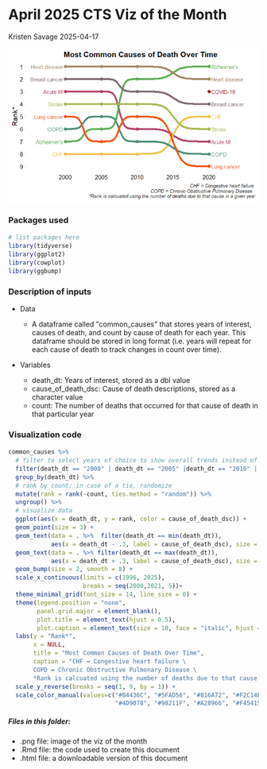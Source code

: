 # April 2025 CTS Viz of the Month
Kristen Savage
2025-04-17

![](cod-over-time.png)

### Packages used

``` r
# list packages here
library(tidyverse)
library(ggplot2)
library(cowplot)
library(ggbump)
```

### Description of inputs

* Data
    + A dataframe called "common_causes" that stores years of interest, causes of death, and count by cause of death for each year. This dataframe should be stored in long format (i.e. years will repeat for each cause of death to track changes in count over time).

* Variables
    + death_dt: Years of interest, stored as a dbl value 
    + cause_of_death_dsc: Cause of death descriptions, stored as a character value
    + count: The number of deaths that occurred for that cause of death in that particular year

### Visualization code

``` r
common_causes %>% 
  # filter to select years of choice to show overall trends instead of year-by-year changes
  filter(death_dt == "2000" | death_dt == "2005" |death_dt == "2010" | death_dt == "2020" ) %>% 
  group_by(death_dt) %>% 
  # rank by count; in case of a tie, randomize
  mutate(rank = rank(-count, ties.method = "random")) %>% 
  ungroup() %>% 
  # visualize data
  ggplot(aes(x = death_dt, y = rank, color = cause_of_death_dsc)) +
  geom_point(size = 3) +
  geom_text(data = . %>%  filter(death_dt == min(death_dt)),
            aes(x = death_dt - .3, label = cause_of_death_dsc), size = 4, hjust = 1) +
  geom_text(data = . %>% filter(death_dt == max(death_dt)),
            aes(x = death_dt + .3, label = cause_of_death_dsc), size = 4, hjust = 0)+
  geom_bump(size = 2, smooth = 8) +
  scale_x_continuous(limits = c(1996, 2025),
                     breaks = seq(2000,2021, 5))+
  theme_minimal_grid(font_size = 14, line_size = 0) +
  theme(legend.position = "none",
        panel.grid.major = element_blank(),
        plot.title = element_text(hjust = 0.5),
        plot.caption = element_text(size = 10, face = "italic", hjust = 1))+
  labs(y = "Rank*",
       x = NULL,
       title = "Most Common Causes of Death Over Time",
       caption = "CHF = Congestive heart failure \
       COPD = Chronic Obstructive Pulmonary Disease \ 
       *Rank is calcuated using the number of deaths due to that cause in a given year") +
  scale_y_reverse(breaks = seq(1, 9, by = 1)) +
  scale_color_manual(values=c("#B4436C", "#5FAD56", "#816A72", "#F2C14E", 
                              "#4D9078", "#98211F", "#A28966", "#F45415", "#A9B752"))
```

##### Files in this folder:

- .png file: image of the viz of the month
- .Rmd file: the code used to create this document
- .html file: a downloadable version of this document
